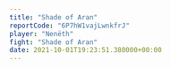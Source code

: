 ```yaml
---
title: "Shade of Aran"
reportCode: "6P7hW1vajLwnkfrJ"
player: "Nenëth"
fight: "Shade of Aran"
date: 2021-10-01T19:23:51.380000+00:00
---
```

